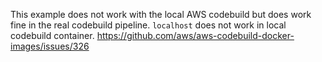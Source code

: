This example does not work with the local AWS codebuild but does work fine in the real codebuild pipeline. `localhost` does not work in local codebuild container. https://github.com/aws/aws-codebuild-docker-images/issues/326
